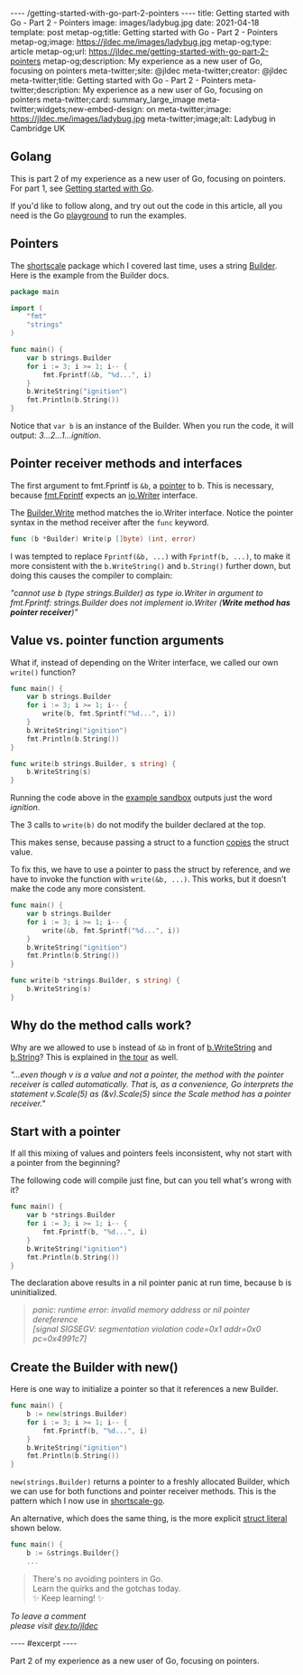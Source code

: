 ---- /getting-started-with-go-part-2-pointers ----
title: Getting started with Go - Part 2 - Pointers
image: images/ladybug.jpg
date: 2021-04-18
template: post
metap-og;title: Getting started with Go - Part 2 - Pointers
metap-og;image: https://jldec.me/images/ladybug.jpg
metap-og;type: article
metap-og;url: https://jldec.me/getting-started-with-go-part-2-pointers
metap-og;description: My experience as a new user of Go, focusing on pointers
meta-twitter;site: @jldec
meta-twitter;creator: @jldec
meta-twitter;title: Getting started with Go - Part 2 - Pointers
meta-twitter;description: My experience as a new user of Go, focusing on pointers
meta-twitter;card: summary_large_image
meta-twitter;widgets;new-embed-design: on
meta-twitter;image: https://jldec.me/images/ladybug.jpg
meta-twitter;image;alt: Ladybug in Cambridge UK

## Golang

This is part 2 of my experience as a new user of Go, focusing on pointers. For part 1, see [Getting started with Go](/getting-started-with-go).

If you'd like to follow along, and try out out the code in this article, all you need is the Go [playground](https://play.golang.org/) to run the examples.

## Pointers

The [shortscale](https://github.com/jldec/shortscale-go/blob/main/shortscale.go) package which I covered last time, uses a string [Builder](https://pkg.go.dev/strings#Builder). Here is the example from the Builder docs.

```go
package main

import (
	"fmt"
	"strings"
)

func main() {
	var b strings.Builder
	for i := 3; i >= 1; i-- {
		fmt.Fprintf(&b, "%d...", i)
	}
	b.WriteString("ignition")
	fmt.Println(b.String())
}
```

Notice that `var b` is an instance of the Builder. When you run the code, it will output: _3...2...1...ignition_.

## Pointer receiver methods and interfaces

The first argument to fmt.Fprintf is `&b`, a [pointer](https://tour.golang.org/moretypes/1) to b. This is necessary, because [fmt.Fprintf](https://pkg.go.dev/fmt#Fprintf) expects an [io.Writer](https://pkg.go.dev/io#Writer) interface.

The [Builder.Write](https://pkg.go.dev/strings#Builder.Write) method matches the io.Writer interface. Notice the pointer syntax in the method receiver after the `func` keyword.

```go
func (b *Builder) Write(p []byte) (int, error)
```

I was tempted to replace `Fprintf(&b, ...)` with `Fprintf(b, ...)`, to make it more consistent with the `b.WriteString()` and `b.String()` further down, but doing this causes the compiler to complain:

_"cannot use b (type strings.Builder) as type io.Writer in argument to fmt.Fprintf:
strings.Builder does not implement io.Writer (**Write method has pointer receiver**)"_

## Value vs. pointer function arguments

What if, instead of depending on the Writer interface, we called our own `write()` function?

```go
func main() {
	var b strings.Builder
	for i := 3; i >= 1; i-- {
		write(b, fmt.Sprintf("%d...", i))
	}
	b.WriteString("ignition")
	fmt.Println(b.String())
}

func write(b strings.Builder, s string) {
	b.WriteString(s)
}
```

Running the code above in the [example sandbox](https://pkg.go.dev/strings#Builder) outputs just the word _ignition_. 

The 3 calls to `write(b)` do not modify the builder declared at the top.

This makes sense, because passing a struct to a function [copies](https://tour.golang.org/methods/4) the struct value.

To fix this, we have to use a pointer to pass the struct by reference, and we have to invoke the function with `write(&b, ...)`. This works, but it doesn't make the code any more consistent.

```go
func main() {
	var b strings.Builder
	for i := 3; i >= 1; i-- {
		write(&b, fmt.Sprintf("%d...", i))
	}
	b.WriteString("ignition")
	fmt.Println(b.String())
}

func write(b *strings.Builder, s string) {
	b.WriteString(s)
}
```

## Why do the method calls work?

Why are we allowed to use `b` instead of `&b` in front of [b.WriteString](https://pkg.go.dev/strings#Builder.WriteString) and [b.String](https://pkg.go.dev/strings#Builder.String)? This is explained in [the tour](https://tour.golang.org/methods/6) as well.

_"...even though v is a value and not a pointer, the method with the pointer receiver is called automatically. That is, as a convenience, Go interprets the statement v.Scale(5) as (&v).Scale(5) since the Scale method has a pointer receiver."_

## Start with a pointer

If all this mixing of values and pointers feels inconsistent, why not start with a pointer from the beginning?

The following code will compile just fine, but can you tell what's wrong with it?

```go
func main() {
	var b *strings.Builder
	for i := 3; i >= 1; i-- {
		fmt.Fprintf(b, "%d...", i)
	}
	b.WriteString("ignition")
	fmt.Println(b.String())
}
```
The declaration above results in a nil pointer panic at run time, because b is uninitialized.

> _panic: runtime error: invalid memory address or nil pointer dereference  
[signal SIGSEGV: segmentation violation code=0x1 addr=0x0 pc=0x4991c7]_

## Create the Builder with new()

Here is one way to initialize a pointer so that it references a new Builder.

```go
func main() {
	b := new(strings.Builder)
	for i := 3; i >= 1; i-- {
		fmt.Fprintf(b, "%d...", i)
	}
	b.WriteString("ignition")
	fmt.Println(b.String())
}
```

`new(strings.Builder)` returns a pointer to a freshly allocated Builder, which we can use for both functions and pointer receiver methods. This is the pattern which I now use in [shortscale-go](https://github.com/jldec/shortscale-go/blob/2485be23ef48660d8913b2ac884030220dc82d74/shortscale.go#L17-L24).


An alternative, which does the same thing, is the more explicit [struct literal](https://tour.golang.org/moretypes/5) shown below.

```go
func main() {
	b := &strings.Builder{}
	...
```

> There's no avoiding pointers in Go.  
> Learn the quirks and the gotchas today.  
> ✨ Keep learning! ✨

_To leave a comment  
please visit [dev.to/jldec](https://dev.to/jldec/getting-started-with-go-part-2-pointers-4a47)_

---- #excerpt ----

Part 2 of my experience as a new user of Go, focusing on pointers.